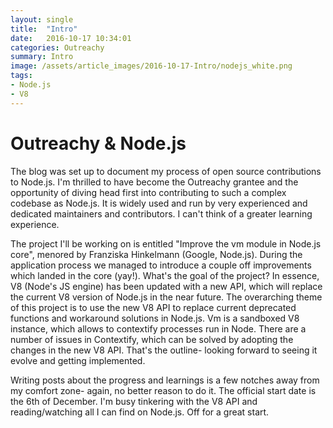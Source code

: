 ```yaml
---
layout: single
title:  "Intro"
date:   2016-10-17 10:34:01
categories: Outreachy
summary: Intro
image: /assets/article_images/2016-10-17-Intro/nodejs_white.png
tags:
- Node.js
- V8
---
```


# Outreachy & Node.js

The blog was set up to document my process of open source contributions to Node.js.
I'm thrilled to have become the Outreachy grantee and the opportunity of diving head
first into contributing to such a complex codebase as Node.js. It is widely used
and run by very experienced and dedicated maintainers and contributors.
I can't think of a greater learning experience.

The project I'll be working on is entitled "Improve the vm module in Node.js core",
menored by Franziska Hinkelmann (Google, Node.js). During the application process
we managed to introduce a couple off improvements which landed in the core (yay!).
What's the goal of the project?
In essence, V8 (Node's JS engine) has been updated with a new API, which will
replace the current V8 version of Node.js in the near future.
The overarching theme of this project is to use the new V8 API to replace
current deprecated functions and workaround solutions in Node.js.
Vm is a sandboxed V8 instance, which allows to contextify processes run in Node.
There are a number of issues in Contextify, which can be solved by adopting
the changes in the new V8 API. That's the outline- looking forward to seeing
it evolve and getting implemented.

Writing posts about the progress and learnings is a few notches away from my comfort
zone- again, no better reason to do it. The official start date is the 6th of December.
I'm busy tinkering with the V8 API and reading/watching all I can find on Node.js.
Off for a great start.
